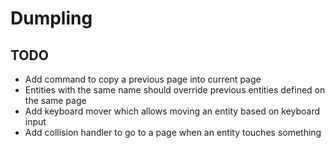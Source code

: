 # Dumpling

## TODO
- Add command to copy a previous page into current page
- Entities with the same name should override previous entities defined on the same page
- Add keyboard mover which allows moving an entity based on keyboard input
- Add collision handler to go to a page when an entity touches something
